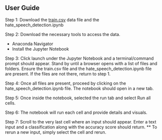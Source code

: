 ## User Guide
Step 1: Download the [train.csv](https://www.kaggle.com/datasets/thedevastator/hate-speech-and-offensive-language-detection/data) data file and the hate_speech_detection.ipynb

Step 2: Download the necessary tools to access the data.
- Anaconda Navigator
- Install the Jupyter Notebook

Step 3: Click launch under the Jupyter Notebook and a terminal/command prompt should appear.
Stand by until a browser opens with a list of files and folders. Ensure the train.csv file and the
hate_speech_detection.ipynb file are present. If the files are not there, return to step 1.

Step 4: Once all files are present, proceed by clicking on the hate_speech_detection.ipynb file.
The notebook should open in a new tab.

Step 5: Once inside the notebook, selected the run tab and select Run all cells.

Step 6: The notebook will run each cell and provide details and visuals.

Step 7: Scroll to the very last cell where an input should appear. Enter a text input and a
classification along with the accuracy score should return.
** To rerun a new input, simply select the cell and rerun.
